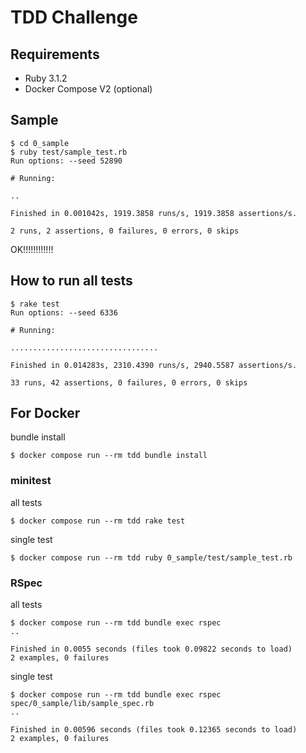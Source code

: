 # TDD Challenge
## Requirements
- Ruby 3.1.2
- Docker Compose V2 (optional)

## Sample

```
$ cd 0_sample
$ ruby test/sample_test.rb
Run options: --seed 52890

# Running:

..

Finished in 0.001042s, 1919.3858 runs/s, 1919.3858 assertions/s.

2 runs, 2 assertions, 0 failures, 0 errors, 0 skips
```

OK!!!!!!!!!!!!

## How to run all tests
```
$ rake test
Run options: --seed 6336

# Running:

.................................

Finished in 0.014283s, 2310.4390 runs/s, 2940.5587 assertions/s.

33 runs, 42 assertions, 0 failures, 0 errors, 0 skips
```

## For Docker
bundle install
```
$ docker compose run --rm tdd bundle install
```

### minitest
all tests
```
$ docker compose run --rm tdd rake test
```

single test
```
$ docker compose run --rm tdd ruby 0_sample/test/sample_test.rb
```

### RSpec
all tests
```
$ docker compose run --rm tdd bundle exec rspec
..

Finished in 0.0055 seconds (files took 0.09822 seconds to load)
2 examples, 0 failures
```

single test
```
$ docker compose run --rm tdd bundle exec rspec spec/0_sample/lib/sample_spec.rb
..

Finished in 0.00596 seconds (files took 0.12365 seconds to load)
2 examples, 0 failures
```
